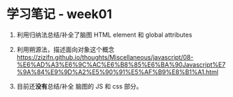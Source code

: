 # 学习笔记 - week01

1. 利用归纳法总结/补全了脑图 HTML element 和 global attributes

2. 利用朔源法，描述面向对象这个概念
https://zizifn.github.io/thoughts/Miscellaneous/javascript/08-%E6%AD%A3%E6%9C%AC%E6%B8%85%E6%BA%90Javascript%E7%9A%84%E9%9D%A2%E5%90%91%E5%AF%B9%E8%B1%A1.html

3. 目前还**没有**总结/补全 脑图的 JS 和 css 部分。
